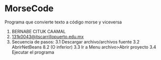 # MorseCode
Programa que convierte texto a código morse y viceversa

1. BERNABE CITUK CAAMAL
2. 131k0043@itscarrillopuerto.edu.mx
3. Secuencia de pasos:
  3.1 Descargar archivo/archivos fuente
  3.2 AbrirNetBeans 8.2 (O inferior)
  3.3 Ir a Menu archivo>Abrir proyecto
  3.4 Ejecutar el programa

